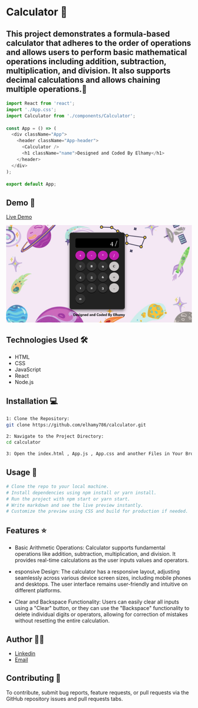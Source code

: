 # Calculator 🚀

## This project demonstrates a formula-based calculator that adheres to the order of operations and allows users to perform basic mathematical operations including addition, subtraction, multiplication, and division. It also supports decimal calculations and allows chaining multiple operations.📝

```javascript
import React from 'react';
import './App.css';
import Calculator from './components/Calculator';

const App = () => (
  <div className="App">
    <header className="App-header">
      <Calculator />
      <h1 className="name">Designed and Coded By Elhamy</h1>
    </header>
  </div>
);

export default App;
```

## Demo 📸

[Live Demo](https://deploy-preview-1--dynamic-pavlova-f760ae.netlify.app/)

![Screenshot](./src/Screenshot%202024-09-13%20115223.png)

## Technologies Used 🛠️

- HTML
- CSS
- JavaScript
- React
- Node.js


## Installation 💻

```bash
1: Clone the Repository:
git clone https://github.com/elhamy786/calculator.git
```

```bash
2: Navigate to the Project Directory:
cd calculator
```

```bash
3: Open the index.html , App.js , App.css and another Files in Your Browser.
```

## Usage 🎯

```bash
# Clone the repo to your local machine.
# Install dependencies using npm install or yarn install.
# Run the project with npm start or yarn start.
# Write markdown and see the live preview instantly.
# Customize the preview using CSS and build for production if needed.
```

## Features ⭐

- Basic Arithmetic Operations: Calculator supports fundamental operations like addition, subtraction, multiplication, and division. It provides real-time calculations as the user inputs values and operators.

- esponsive Design: The calculator has a responsive layout, adjusting seamlessly across various device screen sizes, including mobile phones and desktops. The user interface remains user-friendly and intuitive on different platforms.

- Clear and Backspace Functionality: Users can easily clear all inputs using a "Clear" button, or they can use the "Backspace" functionality to delete individual digits or operators, allowing for correction of mistakes without resetting the entire calculation.


## Author 👩‍💻

- [Linkedin](https://www.linkedin.com/in/elham-afzali-05326130b?utm_source=share&utm_campaign=share_via&utm_content=profile&utm_medium=ios_app)
- [Email](elham.afzali1383@gmail.com)

## Contributing 🤝
To contribute, submit bug reports, feature requests, or pull requests via the GitHub repository issues and pull requests tabs.
